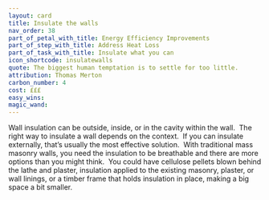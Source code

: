 ```yaml
---
layout: card
title: Insulate the walls
nav_order: 38
part_of_petal_with_title: Energy Efficiency Improvements
part_of_step_with_title: Address Heat Loss
part_of_task_with_title: Insulate what you can
icon_shortcode: insulatewalls
quote: The biggest human temptation is to settle for too little.
attribution: Thomas Merton
carbon_number: 4
cost: £££
easy_wins: 
magic_wand: 
---
```


<p>Wall insulation can be outside, inside, or in the cavity within the wall.  The right way to insulate a wall depends on the context.  If you can insulate externally, that’s usually the most effective solution.  With traditional mass masonry walls, you need the insulation to be breathable and there are more options than you might think.  You could have cellulose pellets blown behind the lathe and plaster, insulation applied to the existing masonry, plaster, or wall linings, or a timber frame that holds insulation in place, making a big space a bit smaller. </p> 
